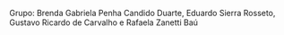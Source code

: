 Grupo: Brenda Gabriela Penha Candido Duarte, Eduardo Sierra Rosseto, Gustavo Ricardo de Carvalho e Rafaela Zanetti Baú
